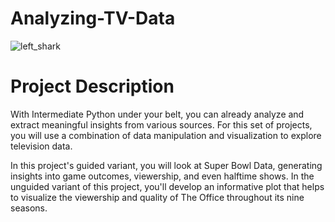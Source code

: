 # Analyzing-TV-Data
![left_shark](https://user-images.githubusercontent.com/90421922/202900998-61705844-0b52-4804-8070-53d20edbfd49.jpg)
# Project Description
With Intermediate Python under your belt, you can already analyze and extract meaningful insights from various sources. For this set of projects, you will use a combination of data manipulation and visualization to explore television data.

In this project's guided variant, you will look at Super Bowl Data, generating insights into game outcomes, viewership, and even halftime shows. In the unguided variant of this project, you'll develop an informative plot that helps to visualize the viewership and quality of The Office throughout its nine seasons.
